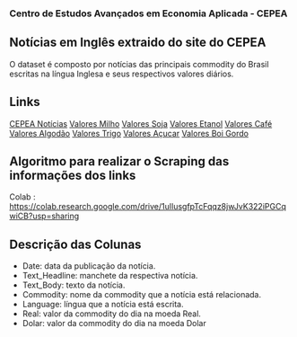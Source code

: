 ### Centro de Estudos Avançados em Economia Aplicada - CEPEA

## Notícias em Inglês extraido do site do CEPEA

O dataset é composto por notícias das principais commodity do Brasil escritas na língua Inglesa e seus respectivos valores diários.

## Links
[CEPEA Notícias](https://www.cepea.esalq.usp.br/en/category/brazilian-agribusiness-news.aspx)
[Valores Milho](https://www.cepea.esalq.usp.br/br/indicador/milho.aspx)
[Valores Soja](https://www.cepea.esalq.usp.br/br/indicador/soja.aspx)
[Valores Etanol](https://www.cepea.esalq.usp.br/br/indicador/etanol.aspx)
[Valores Café](https://www.cepea.esalq.usp.br/br/indicador/cafe.aspx)
[Valores Algodão](https://www.cepea.esalq.usp.br/br/indicador/algodao.aspx)
[Valores Trigo](https://www.cepea.esalq.usp.br/br/indicador/trigo.aspx)
[Valores Açucar](https://www.cepea.esalq.usp.br/br/indicador/acucar.aspx)
[Valores Boi Gordo](https://www.cepea.esalq.usp.br/br/indicador/boi-gordo.aspx)

## Algoritmo para realizar o Scraping das informações dos links 

Colab : https://colab.research.google.com/drive/1uIlusgfpTcFqqz8jwJvK322iPGCqwiCB?usp=sharing

## Descrição das Colunas 
* Date: data da publicação da notícia.
* Text_Headline: manchete da respectiva notícia.
* Text_Body: texto da notícia.
* Commodity: nome da commodity que a notícia está relacionada.
* Language: língua que a notícia está escrita.
* Real: valor da commodity do dia na moeda Real.
* Dolar: valor da commodity do dia na moeda Dolar





